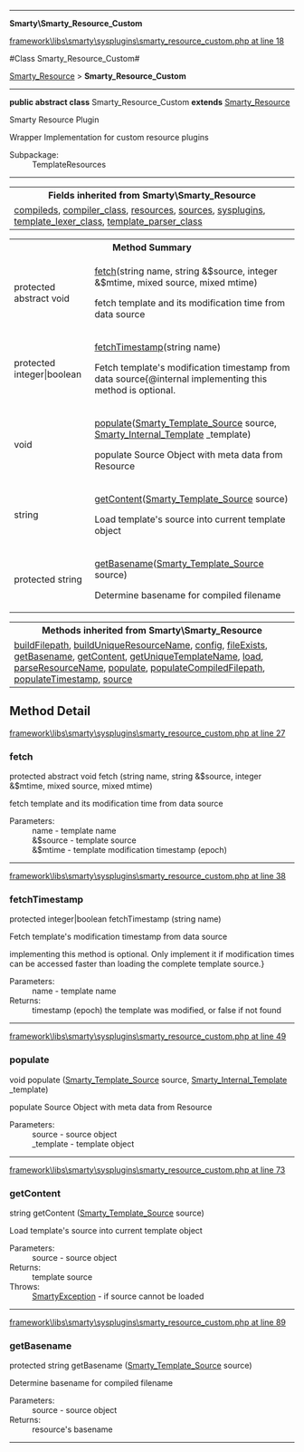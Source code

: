 

- - -

**Smarty\Smarty_Resource_Custom**


<a href="https://github.com/JeyDotC/Hirudo/blob/master/framework/libs/smarty/sysplugins/smarty_resource_custom.php#L18" target='_blank'>framework\libs\smarty\sysplugins\smarty_resource_custom.php at line 18</a>

#Class Smarty_Resource_Custom#

<a href="https://github.com/JeyDotC/Hirudo-docs/blob/master/Smarty/Smarty_Resource.md">Smarty_Resource</a>
 &gt; **Smarty_Resource_Custom**




- - -

<p><strong>public abstract  class</strong> <span>Smarty_Resource_Custom</span>
<strong>extends</strong> <a href="https://github.com/JeyDotC/Hirudo-docs/blob/master/Smarty/Smarty_Resource.md">Smarty_Resource</a>

</p>

<div class="comment" id="overview_description"><p>Smarty Resource Plugin</p><p>Wrapper Implementation for custom resource plugins</p></div>

<dl>
<dt>Subpackage:</dt>
<dd>TemplateResources</dd>
</dl>


<hr />

<table class="inherit">
<tr><th colspan="2">Fields inherited from Smarty\Smarty_Resource</th></tr>
<tr><td><a href="https://github.com/JeyDotC/Hirudo-docs/blob/master/Smarty/Smarty_Resource.md#compileds">compileds</a>, <a href="https://github.com/JeyDotC/Hirudo-docs/blob/master/Smarty/Smarty_Resource.md#compiler_class">compiler_class</a>, <a href="https://github.com/JeyDotC/Hirudo-docs/blob/master/Smarty/Smarty_Resource.md#resources">resources</a>, <a href="https://github.com/JeyDotC/Hirudo-docs/blob/master/Smarty/Smarty_Resource.md#sources">sources</a>, <a href="https://github.com/JeyDotC/Hirudo-docs/blob/master/Smarty/Smarty_Resource.md#sysplugins">sysplugins</a>, <a href="https://github.com/JeyDotC/Hirudo-docs/blob/master/Smarty/Smarty_Resource.md#template_lexer_class">template_lexer_class</a>, <a href="https://github.com/JeyDotC/Hirudo-docs/blob/master/Smarty/Smarty_Resource.md#template_parser_class">template_parser_class</a></td></tr></table>

<table id="summary_method">
<tr><th colspan="2">Method Summary</th></tr>
<tr>
<td><span class='k'>protected abstract </span> <span class='nx'>void</span></td>
<td class="description"><p class="name"><a href="#fetch">fetch</a>(string name, string &$source, integer &$mtime, mixed source, mixed mtime)</p><p class="description">fetch template and its modification time from data source</p></td>
</tr>
<tr>
<td><span class='k'>protected </span> <span class='nx'>integer|boolean</span></td>
<td class="description"><p class="name"><a href="#fetchtimestamp">fetchTimestamp</a>(string name)</p><p class="description">Fetch template's modification timestamp from data source{@internal implementing this method is optional.
</p></td>
</tr>
<tr>
<td><span class='k'></span> <span class='nx'>void</span></td>
<td class="description"><p class="name"><a href="#populate">populate</a>(<a href="https://github.com/JeyDotC/Hirudo-docs/blob/master/Smarty/Smarty_Template_Source.md">Smarty_Template_Source</a> source, <a href="https://github.com/JeyDotC/Hirudo-docs/blob/master/Smarty/Smarty_Internal_Template.md">Smarty_Internal_Template</a> _template)</p><p class="description">populate Source Object with meta data from Resource</p></td>
</tr>
<tr>
<td><span class='k'></span> <span class='nx'>string</span></td>
<td class="description"><p class="name"><a href="#getcontent">getContent</a>(<a href="https://github.com/JeyDotC/Hirudo-docs/blob/master/Smarty/Smarty_Template_Source.md">Smarty_Template_Source</a> source)</p><p class="description">Load template's source into current template object</p></td>
</tr>
<tr>
<td><span class='k'>protected </span> <span class='nx'>string</span></td>
<td class="description"><p class="name"><a href="#getbasename">getBasename</a>(<a href="https://github.com/JeyDotC/Hirudo-docs/blob/master/Smarty/Smarty_Template_Source.md">Smarty_Template_Source</a> source)</p><p class="description">Determine basename for compiled filename</p></td>
</tr>
</table>

<table class="inherit">
<tr><th colspan="2">Methods inherited from Smarty\Smarty_Resource</th></tr>
<tr><td><a href="https://github.com/JeyDotC/Hirudo-docs/blob/master/Smarty/Smarty_Resource.md#buildfilepath">buildFilepath</a>, <a href="https://github.com/JeyDotC/Hirudo-docs/blob/master/Smarty/Smarty_Resource.md#builduniqueresourcename">buildUniqueResourceName</a>, <a href="https://github.com/JeyDotC/Hirudo-docs/blob/master/Smarty/Smarty_Resource.md#config">config</a>, <a href="https://github.com/JeyDotC/Hirudo-docs/blob/master/Smarty/Smarty_Resource.md#fileexists">fileExists</a>, <a href="https://github.com/JeyDotC/Hirudo-docs/blob/master/Smarty/Smarty_Resource.md#getbasename">getBasename</a>, <a href="https://github.com/JeyDotC/Hirudo-docs/blob/master/Smarty/Smarty_Resource.md#getcontent">getContent</a>, <a href="https://github.com/JeyDotC/Hirudo-docs/blob/master/Smarty/Smarty_Resource.md#getuniquetemplatename">getUniqueTemplateName</a>, <a href="https://github.com/JeyDotC/Hirudo-docs/blob/master/Smarty/Smarty_Resource.md#load">load</a>, <a href="https://github.com/JeyDotC/Hirudo-docs/blob/master/Smarty/Smarty_Resource.md#parseresourcename">parseResourceName</a>, <a href="https://github.com/JeyDotC/Hirudo-docs/blob/master/Smarty/Smarty_Resource.md#populate">populate</a>, <a href="https://github.com/JeyDotC/Hirudo-docs/blob/master/Smarty/Smarty_Resource.md#populatecompiledfilepath">populateCompiledFilepath</a>, <a href="https://github.com/JeyDotC/Hirudo-docs/blob/master/Smarty/Smarty_Resource.md#populatetimestamp">populateTimestamp</a>, <a href="https://github.com/JeyDotC/Hirudo-docs/blob/master/Smarty/Smarty_Resource.md#source">source</a></td></tr></table>

<h2 id="detail_method">Method Detail</h2>

<a href="https://github.com/JeyDotC/Hirudo/blob/master/framework/libs/smarty/sysplugins/smarty_resource_custom.php#L27" target='_blank'>framework\libs\smarty\sysplugins\smarty_resource_custom.php at line 27</a>

<h3 id="fetch()">fetch</h3>
<span class='k'>protected abstract </span> <span class='nx'>void</span> <span class='nf'>fetch</span> (string name, string &$source, integer &$mtime, mixed source, mixed mtime)

<div class="details">
<p>fetch template and its modification time from data source</p><dl>
<dt>Parameters:</dt>
<dd>name - template name</dd>
<dd>&$source - template source</dd>
<dd>&$mtime - template modification timestamp (epoch)</dd>
</dl>

</div>

- - -


<a href="https://github.com/JeyDotC/Hirudo/blob/master/framework/libs/smarty/sysplugins/smarty_resource_custom.php#L38" target='_blank'>framework\libs\smarty\sysplugins\smarty_resource_custom.php at line 38</a>

<h3 id="fetchTimestamp()">fetchTimestamp</h3>
<span class='k'>protected </span> <span class='nx'>integer|boolean</span> <span class='nf'>fetchTimestamp</span> (string name)

<div class="details">
<p>Fetch template's modification timestamp from data source</p><p>implementing this method is optional.
Only implement it if modification times can be accessed faster than loading the complete template source.}</p><dl>
<dt>Parameters:</dt>
<dd>name - template name</dd>
<dt>Returns:</dt>
<dd>timestamp (epoch) the template was modified, or false if not found</dd>
</dl>

</div>

- - -


<a href="https://github.com/JeyDotC/Hirudo/blob/master/framework/libs/smarty/sysplugins/smarty_resource_custom.php#L49" target='_blank'>framework\libs\smarty\sysplugins\smarty_resource_custom.php at line 49</a>

<h3 id="populate()">populate</h3>
<span class='k'></span> <span class='nx'>void</span> <span class='nf'>populate</span> (<a href="https://github.com/JeyDotC/Hirudo-docs/blob/master/Smarty/Smarty_Template_Source.md">Smarty_Template_Source</a> source, <a href="https://github.com/JeyDotC/Hirudo-docs/blob/master/Smarty/Smarty_Internal_Template.md">Smarty_Internal_Template</a> _template)

<div class="details">
<p>populate Source Object with meta data from Resource</p><dl>
<dt>Parameters:</dt>
<dd>source - source object</dd>
<dd>_template - template object</dd>
</dl>

</div>

- - -


<a href="https://github.com/JeyDotC/Hirudo/blob/master/framework/libs/smarty/sysplugins/smarty_resource_custom.php#L73" target='_blank'>framework\libs\smarty\sysplugins\smarty_resource_custom.php at line 73</a>

<h3 id="getContent()">getContent</h3>
<span class='k'></span> <span class='nx'>string</span> <span class='nf'>getContent</span> (<a href="https://github.com/JeyDotC/Hirudo-docs/blob/master/Smarty/Smarty_Template_Source.md">Smarty_Template_Source</a> source)

<div class="details">
<p>Load template's source into current template object</p><dl>
<dt>Parameters:</dt>
<dd>source - source object</dd>
<dt>Returns:</dt>
<dd>template source</dd>
<dt>Throws:</dt>
<dd><a href="../smarty/smartyexception.html">SmartyException</a> - if source cannot be loaded</dd>
</dl>

</div>

- - -


<a href="https://github.com/JeyDotC/Hirudo/blob/master/framework/libs/smarty/sysplugins/smarty_resource_custom.php#L89" target='_blank'>framework\libs\smarty\sysplugins\smarty_resource_custom.php at line 89</a>

<h3 id="getBasename()">getBasename</h3>
<span class='k'>protected </span> <span class='nx'>string</span> <span class='nf'>getBasename</span> (<a href="https://github.com/JeyDotC/Hirudo-docs/blob/master/Smarty/Smarty_Template_Source.md">Smarty_Template_Source</a> source)

<div class="details">
<p>Determine basename for compiled filename</p><dl>
<dt>Parameters:</dt>
<dd>source - source object</dd>
<dt>Returns:</dt>
<dd>resource's basename</dd>
</dl>

</div>

- - -

